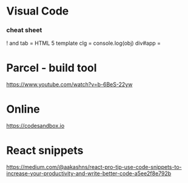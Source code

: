 # Visual Code
### cheat sheet
! and tab = HTML 5 template
clg = console.log(obj)
div#app = <div id="app"></div>

# Parcel - build tool
https://www.youtube.com/watch?v=b-6BeS-22yw

# Online
https://codesandbox.io

# React snippets
https://medium.com/@aakashns/react-pro-tip-use-code-snippets-to-increase-your-productivity-and-write-better-code-a5ee2f8e792b
